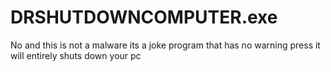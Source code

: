 # DRSHUTDOWNCOMPUTER.exe
No and this is not a malware its a joke program that has no warning press it will entirely shuts down your pc
